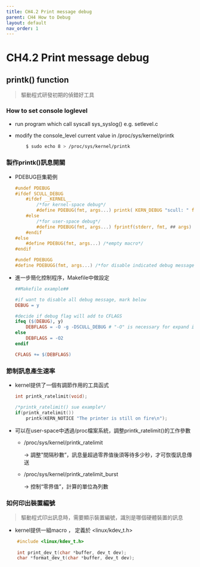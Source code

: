 ```yaml
---
title: CH4.2 Print message debug
parent: CH4 How to Debug
layout: default
nav_order: 1
---
```


# CH4.2 Print message debug

## printk() function

> 驅動程式研發初期的偵錯好工具
> 

### How to set console loglevel

- run program which call syscall sys_syslog() e.g. setlevel.c
- modify the console_level current value in /proc/sys/kernel/printk
    
    ```bash
        $ sudo echo 8 > /proc/sys/kernel/printk
    ```
    

### 製作printk()訊息開關

- PDEBUG巨集範例
    
    ```c
    #undef PDEBUG
    #ifdef SCULL_DEBUG
    	#ifdef __KERNEL__
    		/*for kernel-space debug*/
    		#define PDEBUG(fmt, args...) printk( KERN_DEBUG "scull: " fmt, ## args)
    	#else
    		/*for user-space debug*/
    		#define PDEBUG(fmt, args...) fprintf(stderr, fmt, ## args)
    	#endif
    #else
    	#define PDEBUG(fmt, args...) /*empty macro*/
    #endif
    
    #undef PDEBUGG
    #define PDEBUGG(fmt, args...) /*for disable indicated debug message*/
    ```
    
- 進一步簡化控制程序，Makefile中做設定
    
    ```makefile
    ##Makefile example##
    
    #if want to disable all debug message, mark below
    DEBUG = y
    
    #decide if debug flag will add to CFLAGS
    ifeq ($(DEBUG), y)
    	DEBFLAGS = -O -g -DSCULL_DEBUG # "-O" is necessary for expand inline macro
    else
    	DEBFLAGS = -O2
    endif
    
    CFLAGS += $(DEBFLAGS)
    ```
    

### 節制訊息產生速率

- kernel提供了一個有調節作用的工具函式
    
    ```c
    int printk_ratelimit(void);
    
    /*printk_ratelimit() sue example*/
    if(printk_ratelimit())
    	printk(KERN_NOTICE "The printer is still on fire\n");
    ```
    
- 可以在user-space中透過/proc檔案系統，調整printk_ratelimit()的工作參數
    - /proc/sys/kernel/printk_ratelimit
        
        → 調整"間隔秒數”，訊息量超過零界值後須等待多少秒，才可恢復訊息傳送
        
    - /proc/sys/kernel/printk_ratelimit_burst
        
        → 控制“零界值”，計算的單位為列數
        

### 如何印出裝置編號

> 驅動程式印出訊息時，需要顯示裝置編號，識別是哪個硬體裝置的訊息
> 
- kernel提供一組macro ， 定義於 <linux/kdev_t.h>
    
```c
    #include <linux/kdev_t.h>
    
    int print_dev_t(char *buffer, dev_t dev);
    char *format_dev_t(char *buffer, dev_t dev);
```
